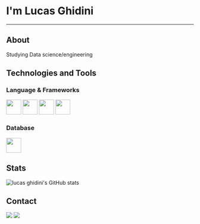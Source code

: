 # I'm Lucas Ghidini
---
## About
Studying Data science/engineering

## Technologies and Tools

### Language & Frameworks
<img src="https://cdn.jsdelivr.net/gh/devicons/devicon@latest/icons/python/python-plain-wordmark.svg" width="40" height="40" /> <img src="https://cdn.jsdelivr.net/gh/devicons/devicon@latest/icons/jupyter/jupyter-original-wordmark.svg" width="40" height="40" /> <img src="https://cdn.jsdelivr.net/gh/devicons/devicon@latest/icons/pandas/pandas-original-wordmark.svg" width="40" height="40" />  <img src="https://cdn.jsdelivr.net/gh/devicons/devicon@latest/icons/matplotlib/matplotlib-original-wordmark.svg" width="40" height="40"/>
### Database
<img src="https://cdn.jsdelivr.net/gh/devicons/devicon@latest/icons/mysql/mysql-original-wordmark.svg" width="40" height="40" />

## Stats
![lucas ghidini's GitHub stats](https://github-readme-stats.vercel.app/api?username=lucasghidini&show_icons=true&theme=gruvbox)	

## Contact
<a href = "lucasghidini.ad@gmail.com"><img loading="lazy" src="https://img.shields.io/badge/Gmail-D14836?style=for-the-badge&logo=gmail&logoColor=white" target="_blank"></a>
<a href="https://www.linkedin.com/in/lucas-ghidini-b366b8260/" target="_blank"><img loading="lazy" src="https://img.shields.io/badge/-LinkedIn-%230077B5?style=for-the-badge&logo=linkedin&logoColor=white" target="_blank"></a> 

